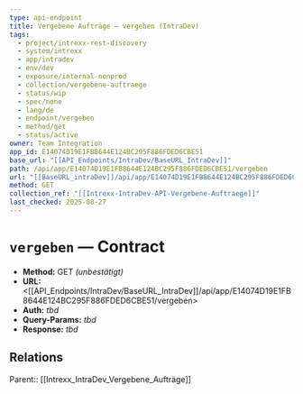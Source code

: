 ```yaml
---
type: api-endpoint
title: Vergebene Aufträge — vergeben (IntraDev)
tags:
  - project/intrexx-rest-discovery
  - system/intrexx
  - app/intradev
  - env/dev
  - exposure/internal-nonprod
  - collection/vergebene-auftraege
  - status/wip
  - spec/none
  - lang/de
  - endpoint/vergeben
  - method/get
  - status/active
owner: Team Integration
app_id: E14074D19E1FB8644E124BC295F886FDED6CBE51
base_url: "[[API_Endpoints/IntraDev/BaseURL_IntraDev]]"
path: /api/app/E14074D19E1FB8644E124BC295F886FDED6CBE51/vergeben
url: "[[BaseURL_intraDev]]/api/app/E14074D19E1FB8644E124BC295F886FDED6CBE51/vergeben"
method: GET
collection_ref: "[[Intrexx-IntraDev-API-Vergebene-Auftraege]]"
last_checked: 2025-08-27
---
```


# `vergeben` — Contract
- **Method:** GET *(unbestätigt)*
- **URL:** <[[API_Endpoints/IntraDev/BaseURL_IntraDev]]/api/app/E14074D19E1FB8644E124BC295F886FDED6CBE51/vergeben>
- **Auth:** _tbd_
- **Query-Params:** _tbd_
- **Response:** _tbd_

## Relations
Parent:: [[Intrexx_IntraDev_Vergebene_Aufträge]]
